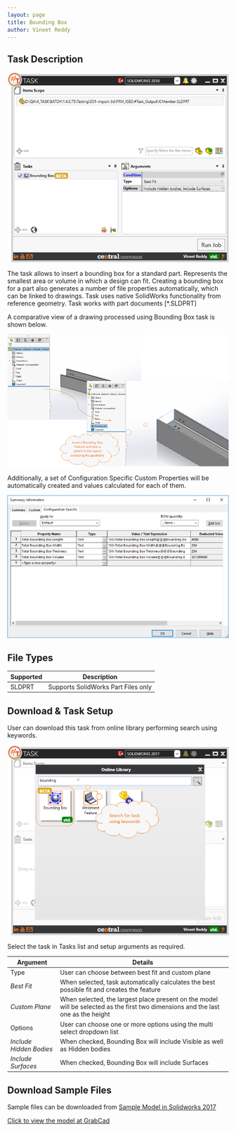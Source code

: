 ```yaml
---
layout: page
title: Bounding Box
author: Vineet Reddy
---
```


## Task Description

![Bounding Box](016_bounding_box_001.png "Bounding Box")

The task allows to insert a bounding box for a standard part. Represents the smallest area or volume in which a design can fit. Creating a bounding box for a part also generates a number of file properties automatically, which can be linked to drawings. Task uses native SolidWorks functionality from reference geometry.  Task works with part documents [*.SLDPRT]

A comparative view of a drawing processed using Bounding Box task is shown below.

![Comparison](016_bounding_box_002.png "Comparison between initial and final state of Solidworks FeatureTree")



Additionally, a set of Configuration Specific Custom Properties will be automatically created and values calculated for each of them.

![Auto Custom Properties for Bounding Box](016_bounding_box_004.png "Custom Properties added against Configuration")

## File Types

| Supported | Description |
| --- | --- |
| SLDPRT | Supports SolidWorks Part Files only |


## Download & Task Setup

User can download this task from online library performing search using keywords.

![Keyword Search](016_bounding_box_003.png "Search Online Library using Keywords")

Select the task in Tasks list and setup arguments as required.

| Argument | Details |
| --- | --- |
| Type                    | User can choose between best fit and custom plane |
| *Best Fit*              | When selected, task automatically calculates the best possible fit and creates the feature |
| *Custom Plane*          | When selected, the largest place present on the model will be selected as the first two dimensions and the last one as the height |
| Options | User can choose one or more options using the multi select dropdown list |
| *Include Hidden Bodies* | When checked, Bounding Box will include Visible as well as Hidden bodies |
| *Include Surfaces*      | When checked, Bounding Box will include Surfaces             |



## Download Sample Files

Sample files can be downloaded from 
[Sample Model in Solidworks 2017](../000-model/SolidWorks_2017_RoboticArm.zip)

[Click to view the model at GrabCad](https://grabcad.com/library/5-dof-robot-1)
